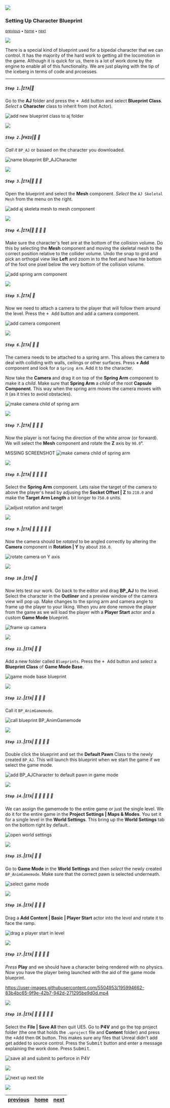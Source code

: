 ![](../images/line3.png)

### Setting Up Character Blueprint

<sub>[previous](../add-animations/README.md#user-content-add-animations) • [home](../README.md#user-content-ue4-animations) • [next](../adding-controls/README.md#user-content-adding-controls)</sub>

![](../images/line3.png)

There is a special kind of blueprint used for a bipedal character that we can control. It has the majority of the hard work to getting all the locomotion in the game. Although it is quick for us, there is a lot of work done by the engine to enable all of this functionality.  We are just playing with the tip of the iceberg in terms of code and prcoesses.

---

##### `Step 1.`\|`ITA`|:small_blue_diamond:

Go to the **AJ** folder and press the <kbd>+ Add</kbd> button and select **Blueprint Class**. *Select* a **Character** class to inherit from (not Actor).

![add new blueprint class to aj folder](images/BlueprintClassAJAdd.png)

![](../images/line2.png)

##### `Step 2.`\|`FHIU`|:small_blue_diamond: :small_blue_diamond: 

 *Call it* `BP_AJ` or basaed on the character you downloaded.

![name blueprint BP_AJCharacter](images/AJCharacterBP.png)

![](../images/line2.png)

##### `Step 3.`\|`ITA`|:small_blue_diamond: :small_blue_diamond: :small_blue_diamond:

Open the blueprint and select the **Mesh** component. *Select* the `AJ Skeletal Mesh` from the menu on the right.

![add aj skeleta mesh to mesh component](images/SkeletalMeshToCharacterAJ.png)

![](../images/line2.png)

##### `Step 4.`\|`ITA`|:small_blue_diamond: :small_blue_diamond: :small_blue_diamond: :small_blue_diamond:

Make sure the character's feet are at the bottom of the collision volume. Do this by selecting the **Mesh** component and moving the skeletal mesh to the correct position relative to the collider volume. Undo the snap to grid and pick an orthogal view like **Left** and zoom in to the feet and have hte bottom of the foot one pixel below the very bottom of the collision volume.

![add spring arm component](images/SpringArm.png)

![](../images/line2.png)

##### `Step 5.`\|`ITA`| :small_orange_diamond:

Now we need to attach a camera to the player that will follow them around the level. Press the <kbd>+ Add</kbd> button and add a camera component.

![add camera component](images/AddCam.png)

![](../images/line2.png)

##### `Step 6.`\|`ITA`| :small_orange_diamond: :small_blue_diamond:

The camera needs to be attached to a spring arm. This allows the camera to deal with colliding with walls, ceilings or other surfaces. Press **+ Add** component and look for a `Spring Arm`. Add it to the character.

Now take the **Camera** and drag it on top of the **Spring Arm** component to make it a *child*. Make sure that **Spring Arm** a *child* of the root **Capsule Component**. This way when the spring arm moves the camera moves with it (as it tries to avoid obstacles).

![make camera child of spring arm](images/MakeCameraChildOfSpringArm.png)

![](../images/line2.png)

##### `Step 7.`\|`ITA`| :small_orange_diamond: :small_blue_diamond: :small_blue_diamond:

Now the player is not facing the direction of the white arrow (or forward).  We will select the **Mesh** component and rotate the **Z** axis by `90.0`°. 

MISSING SCREENSHOT
![make camera child of spring arm](images/.png)

![](../images/line2.png)

##### `Step 8.`\|`ITA`| :small_orange_diamond: :small_blue_diamond: :small_blue_diamond: :small_blue_diamond:

Select the **Spring Arm** component. Lets raise the target of the camera to above the player's head by adjusing the **Socket Offset | Z** to `218.0` and make the **Target Arm Length** a bit longer to `750.0` units.

![adjust rotation and target](images/SpringArm90Deg.png)

![](../images/line2.png)

##### `Step 9.`\|`ITA`| :small_orange_diamond: :small_blue_diamond: :small_blue_diamond: :small_blue_diamond: :small_blue_diamond:

Now the camera should be *rotated* to be angled correctly by altering the **Camera** component in **Rotation | Y** by about `350.0`.

![rotate camera on Y axis](images/MoveCamUpAndPointDown.png)

![](../images/line2.png)

##### `Step 10.`\|`ITA`| :large_blue_diamond:

Now lets test our work.  Go back to the editor and drag **BP_AJ** to the level.  Select the character in the **Outliner** and a preview window of the camera view will pop up.  Make changes to the spring arm and camera angle to frame up the player to your liking. When you are done remove the player from the game as we will load the player with a **Player Start** actor and a custom **Game Mode** blueprint.

![frame up camera](images/getCameraFraming.png)

![](../images/line2.png)

##### `Step 11.`\|`ITA`| :large_blue_diamond: :small_blue_diamond: 

Add a new folder called `Blueprints`. Press the <kbd>+ Add</kbd> button and *select* a **Blueprint Class** of **Game Mode Base**.

![game mode base blueprint](images/AddNewGameModeBase.png)

![](../images/line2.png)


##### `Step 12.`\|`ITA`| :large_blue_diamond: :small_blue_diamond: :small_blue_diamond: 

Call it `BP_AnimGamemode`.

![call blueprint BP_AnimGamemode](images/BPAnimGameMode.png)

![](../images/line2.png)

##### `Step 13.`\|`ITA`| :large_blue_diamond: :small_blue_diamond: :small_blue_diamond:  :small_blue_diamond: 

Double click the blueprint and set the **Default Pawn** Class to the newly created `BP_AJ`. This will launch this blueprint when we start the game if we select the game mode.

![add BP_AJCharacter to default pawn in game mode](images/DefaultPawnClassAJChar.png)

![](../images/line2.png)

##### `Step 14.`\|`ITA`| :large_blue_diamond: :small_blue_diamond: :small_blue_diamond: :small_blue_diamond:  :small_blue_diamond: 

We can assign the gamemode to the entire game or just the single level.  We do it for the entire game in the **Project Settings | Maps & Modes**.  You set it for a single level in the **World Settings**. This bring up the **World Settings** tab on the bottom right by default.. 

![open world settings](images/worldSettingsTab.png)

![](../images/line2.png)

##### `Step 15.`\|`ITA`| :large_blue_diamond: :small_orange_diamond:

Go to **Game Mode** in the **World Settings** and then *select* the newly created `BP_AnimGamemode`. Make sure that the correct pawn is selected underneath.

![select game mode](images/selectGM.png)

![](../images/line2.png)

##### `Step 16.`\|`ITA`| :large_blue_diamond: :small_orange_diamond: :small_blue_diamond:

Drag a **Add Content | Basic | Player Start** actor into the level and rotate it to face the ramp.

![drag a player start in level](images/dragPSinLevel.png)

![](../images/line2.png)

##### `Step 17.`\|`ITA`| :large_blue_diamond: :small_orange_diamond: :small_blue_diamond: :small_blue_diamond:

*Press* **Play** and we should have a character being rendered with no physics. Now you have the player being launched with the aid of the game mode blueprint. 

https://user-images.githubusercontent.com/5504953/195994662-83b4bc65-9f9e-42b7-942d-271295be9d0d.mp4

![](../images/line2.png)

##### `Step 18.`\|`ITA`| :large_blue_diamond: :small_orange_diamond: :small_blue_diamond: :small_blue_diamond: :small_blue_diamond:

Select the **File | Save All** then quit UE5.   Go to **P4V** and go the top project folder (the one that holds the `.uproject` file and **Content** folder) and press the <kbd>+Add</kbd> then <kbd>OK</kbd> button.  This makes sure any files that Unreal didn't add get added to source control. Press the <kbd>Submit</kbd> button and enter a message explaining the work done.  Press <kbd>Submit</kbd>.

![save all and submit to perforce in P4V](images/submitP4.png)

![](../images/line1.png)

<!-- <img src="https://via.placeholder.com/1000x100/45D7CA/000000/?text=Next Up - Adding Controls"> -->
![next up next tile](images/banner.png)

![](../images/line1.png)

| [previous](../add-animations/README.md#user-content-add-animations)| [home](../README.md#user-content-ue4-animations) | [next](../adding-controls/README.md#user-content-adding-controls)|
|---|---|---|
